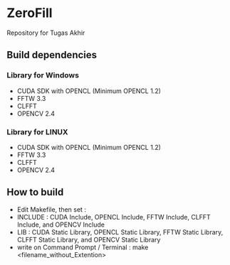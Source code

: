 # ZeroFill
Repository for Tugas Akhir

## Build dependencies

### Library for Windows
-   CUDA SDK with OPENCL (Minimum OPENCL 1.2)
-   FFTW 3.3
-   CLFFT
-   OPENCV 2.4

### Library for LINUX
-   CUDA SDK with OPENCL (Minimum OPENCL 1.2)
-   FFTW 3.3
-   CLFFT
-   OPENCV 2.4

## How to build
-   Edit Makefile, then set :
-	INCLUDE : CUDA Include, OPENCL Include, FFTW Include, CLFFT Include, and OPENCV Include
-	LIB	: CUDA Static Library, OPENCL Static Library, FFTW Static Library, CLFFT Static Library, and OPENCV Static Library
-	write on Command Prompt / Terminal : make <filename_without_Extention>

